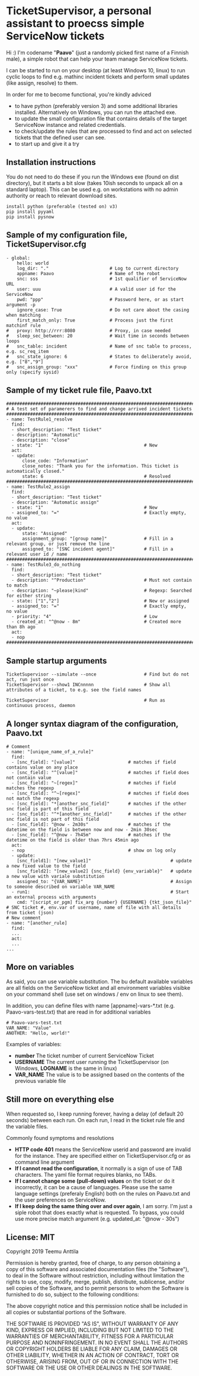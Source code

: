 TicketSupervisor, a personal assistant to proecss simple ServiceNow tickets
===========================================================================

Hi :) I'm codename "**Paavo**" (just a randomly picked first name of a Finnish male), a simple robot that can help your team manage ServiceNow tickets.

I can be started to run on your desktop (at least Windows 10, linux) to run cyclic loops to find e.g. mathinc incident tickets and perform small updates (like assign, resolve) to them.

In order for me to become functional, you're kindly adviced
* to have python (preferably version 3) and some additional libraries installed. Alternatively on Windows, you can run the attached exe.
* to update the small configuration file that contains details of the target ServiceNow instance and related credentials.
* to check/update the rules that are processed to find and act on selected tickets that the defined user can see.
* to start up and give it a try


Installation instructions
-------------------------

You do not need to do these if you run the Windows exe (found on dist directory), but it starts a bit slow (takes 10ish seconds to unpack all on a standard laptop). This can be used e.g. on workstations with no admin authority or reach to relevant download sites.
~~~
install python (preferable (tested on) v3)
pip install pyyaml
pip install pysnow
~~~

Sample of my configuration file, TicketSupervisor.cfg
-----------------------------------------------------
~~~
- global:
    hello: world
    log_dir: "."                       # Log to current directory
    appname: Paavo                     # Name of the robot
    snc: sss                           # 1st qualifier of ServiceNow URL
    user: uuu                          # A valid user id for the ServiceNow
    pwd: "ppp"                         # Password here, or as start argument -p
    ignore_case: True                  # Do not care about the casing when matching
    first_match_only: True             # Process just the first matchinf rule
#   proxy: http://rrr:8080             # Proxy, in case needed
#   sleep_sec_between: 20              # Wait time in seconds between loops
#   snc_table: incident                # Name of snc table to process, e.g. sc_req_item
#   snc_state_ignore: 6                # States to deliberately avoid, e.g. ["8","9"]
#   snc_assign_group: "xxx"            # Force finding on this group only (specify sysid)
~~~


Sample of my ticket rule file, Paavo.txt
----------------------------------------
~~~
###############################################################################################################
# A test set of paramerers to find and change arrived incident tickets
###############################################################################################################
- name: TestRule1_resolve
  find:
  - short_description: "Test ticket"
  - description: "Automatic"
  - description: "close"
  - state: "1"                                      # New
  act:
  - update:
      close_code: "Information"
      close_notes: "Thank you for the information. This ticket is automatically closed."
      state: 6                                      # Resolved
###############################################################################################################
- name: TestRule2_assign
  find:
  - short_description: "Test ticket"
  - description: "Automatic assign"
  - state: "1"                                      # New
  - assigned_to: "="                                # Exactly empty, no value
  act:
  - update:
      state: "Assigned"
      assignment_group: "[group name]"              # Fill in a relevant group, or just remove the line
      assigned_to: "[SNC incident agent]"           # Fill in a relevant user id / name
###############################################################################################################
- name: TestRule3_do_nothing
  find:
  - short_description: "Test ticket"
  - description: "^Production"                      # Must not contain to match
  - description: "~please|kind"                     # Regexp: Searched for either string
  - state: ["1","2"]                                # New or assigned
  - assigned_to: "="                                # Exactly empty, no value
  - priority: "4"                                   # Low
  - created_at: "^@now - 8m"                        # Created more than 8h ago
  act:
  - nop
###############################################################################################################
~~~


Sample startup arguments
------------------------
~~~
TicketSupervisor --simulate --once                  # Find but do not act, run just once
TicketSupervisor --show1 INCnnnnn                   # Show all attributes of a ticket, to e.g. see the field names

TicketSupervisor                                    # Run as continuous process, daemon
~~~


A longer syntax diagram of the configuration, Paavo.txt
-------------------------------------------------------
~~~
# Comment
- name: "[unique_name_of_a_rule]"
  find:
  - [snc_field]: "[value]"                    # matches if field contains value on any place
  - [snc_field]: "^[value]"                   # matches if field does not contain value
  - [snc_field]: "~[regex]"                   # matches if field matches the regexp
  - [snc_field]: "^~[regex]"                  # matches if field does not match the regexp
  - [snc_field]: "*[another_snc_field]"       # matches if the other snc field is part of this field
  - [snc_field]: "^*[another_snc_field]"      # matches if the other snc field is not part of this field
  - [snc_field]: "@now - 2m30s"               # matches if the datetime on the field is between now and now - 2min 30sec
  - [snc_field]: "^@now - 7h45m"              # matches if the datetime on the field is older than 7hrs 45min ago
  act:
  - nop                                       # show on log only
  - update:
    [snc_field1]: "[new_value1]"                              # update a new fixed value to the field
    [snc_field2]: "[new_value2] {snc_field} {env_variable}"   # update a new value with variale substitution
    assigned_to: "{VAR_NAME}"                                 # Assign to someone described on variable VAR_NAME
  - run1:                                                     # Start an external process with arguments
    cmd: "[script_or_pgm] fix_arg {number} {USERNAME} {tkt_json_file}"   # SNC ticket #, env.var of username, name of file with all details from ticket (json)
# New comment
- name: "[another_rule]
  find:
  ...
  act:
  ...
...
~~~

More on variables
-----------------

As said, you can use variable substitution. The bu default available variables are all fields on the ServiceNow ticket and all environment variables visibke on your command shell (use set on windows / env on linux to see them).

In addition, you can define files with name [appname]-vars-*.txt (e.g. Paavo-vars-test.txt) that are read in for additional variables
~~~
# Paavo-vars-test.txt
VAR_NAME: "Value"
ANOTHER: "Hello, world!"
~~~

Examples of variables:
* **number** The ticket number of current ServiceNow Ticket
* **USERNAME** The current user running the TicketSupervisor (on Windows, **LOGNAME** is the same in linux)
* **VAR_NAME** The value is to be assigned based on the contents of the previous variable file

Still more on everything else
-----------------------------

When requested so, I keep running forever, having a delay (of default 20 seconds) between each run. On each run, I read in the ticket rule file and the variable files.

Commonly found symptoms and resolutions
* **HTTP code 401** means the ServiceNow userid and password are invalid for the instance. They are specified either on TicketSupervisor.cfg or as command line argument
* **If I cannot read the configuration**, it normally is a sign of use of TAB characters. The yaml file format requires blanks, no TABs.
* **If I cannot change some (pull-down) values** on the ticket or do it incorrectly, it can be a cause of languages. Please use the same language settings (preferaly English) both on the rules on Paavo.txt and the user preferences on ServiceNow.
* **If I keep doing the same thing over and over again**, I am sorry. I'm just a siple robot that does exactly what is requested. To bypass, you could use more precise match argument (e.g. updated_at: "@now - 30s")


License: MIT
------------

Copyright 2019 Teemu Anttila

Permission is hereby granted, free of charge, to any person obtaining a copy of this software and associated documentation files (the "Software"), to deal in the Software without restriction, including without limitation the rights to use, copy, modify, merge, publish, distribute, sublicense, and/or sell copies of the Software, and to permit persons to whom the Software is furnished to do so, subject to the following conditions:

The above copyright notice and this permission notice shall be included in all copies or substantial portions of the Software.

THE SOFTWARE IS PROVIDED "AS IS", WITHOUT WARRANTY OF ANY KIND, EXPRESS OR IMPLIED, INCLUDING BUT NOT LIMITED TO THE WARRANTIES OF MERCHANTABILITY, FITNESS FOR A PARTICULAR PURPOSE AND NONINFRINGEMENT. IN NO EVENT SHALL THE AUTHORS OR COPYRIGHT HOLDERS BE LIABLE FOR ANY CLAIM, DAMAGES OR OTHER LIABILITY, WHETHER IN AN ACTION OF CONTRACT, TORT OR OTHERWISE, ARISING FROM, OUT OF OR IN CONNECTION WITH THE SOFTWARE OR THE USE OR OTHER DEALINGS IN THE SOFTWARE.


